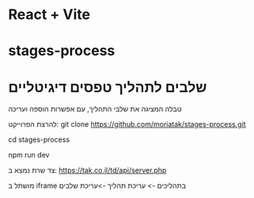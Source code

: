 # React + Vite
# stages-process
# שלבים לתהליך טפסים דיגיטליים

טבלה המציגה את שלבי התהליך, עם אפשרות הוספה ועריכה

להרצת הפרוייקט:
 git clone https://github.com/moriatak/stages-process.git

 cd stages-process

 npm run dev

 צד שרת נמצא ב: 
 https://tak.co.il/td/api/server.php

מושתל ב iframe בתהליכים -> עריכת תהליך ->עריכת שלבים

